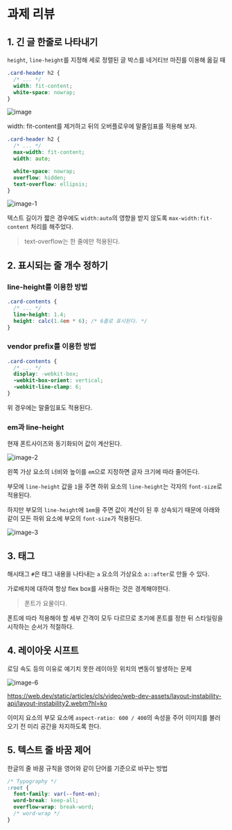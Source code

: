 # 과제 리뷰

## 1. 긴 글 한줄로 나타내기

`height`, `line-height`를 지정해 세로 정렬된 글 박스를 네거티브 마진를 이용해 옮길 때

```css
.card-header h2 {
  /* ... */
  width: fit-content;
  white-space: nowrap;
}
```

![image](https://github.com/user-attachments/assets/4bf9f255-6584-4e5e-b729-b20944bf1d7d)

width: fit-content를 제거하고 뒤의 오버플로우에 말줄임표를 적용해 보자.

```css
.card-header h2 {
  /* ... */
  max-width: fit-content;
  width: auto;

  white-space: nowrap;
  overflow: hidden;
  text-overflow: ellipsis;
}
```

![image-1](https://github.com/user-attachments/assets/705543df-c938-47a6-899c-99a8c327a5b1)

텍스트 길이가 짧은 경우에도 `width:auto`의 영향을 받지 않도록 `max-width:fit-content` 처리를 해주었다.

> text-overflow는 한 줄에만 적용된다.

## 2. 표시되는 줄 개수 정하기

### line-height를 이용한 방법

```css
.card-contents {
  /* ... */
  line-height: 1.4;
  height: calc(1.4em * 6); /* 6줄로 표시된다. */
}
```

### vendor prefix를 이용한 방법

```css
.card-contents {
  /* ... */
  display: -webkit-box;
  -webkit-box-orient: vertical;
  -webkit-line-clamp: 6;
}
```

위 경우에는 말줄임표도 적용된다.

### em과 line-height

현재 폰트사이즈와 동기화되어 값이 계산된다.

![image-2](https://github.com/user-attachments/assets/903f6447-900f-4a2a-bd07-585d5684d1da)

왼쪽 가상 요소의 너비와 높이를 `em`으로 지정하면 글자 크기에 따라 줄어든다.

부모에 `line-height` 값을 `1`을 주면 하위 요소의 `line-height`는 각자의 `font-size`로 적용된다.

하지만 부모의 `line-height`에 `1em`을 주면 값이 계산이 된 후 상속되기 때문에 아래와 같이 모든 하위 요소에 부모의 `font-size`가 적용된다.

![image-3](https://github.com/user-attachments/assets/8196a47f-c167-4dfb-a3e8-95ee86b6af6e)

## 3. 태그

해시태그 `#`은 태그 내용을 나타내는 `a` 요소의 가상요소 `a::after`로 만들 수 있다.

가로배치에 대하여 항상 flex box를 사용하는 것은 경계해야한다.

> 폰트가 요물이다.

폰트에 따라 적용해야 할 세부 간격이 모두 다르므로 초기에 폰트를 정한 뒤 스타일링을 시작하는 순서가 적절하다.

## 4. 레이아웃 시프트

로딩 속도 등의 이유로 예기치 못한 레이아웃 위치의 변동이 발생하는 문제

![image-6](https://github.com/user-attachments/assets/82722505-b669-4ac2-b19f-d999087cc757)

https://web.dev/static/articles/cls/video/web-dev-assets/layout-instability-api/layout-instability2.webm?hl=ko

이미지 요소의 부모 요소에 `aspect-ratio: 600 / 400`의 속성을 주어 이미지를 불러오기 전 미리 공간을 차지하도록 한다.

## 5. 텍스트 줄 바꿈 제어

한글의 줄 바꿈 규칙을 영어와 같이 단어를 기준으로 바꾸는 방법

```css
/* Typography */
:root {
  font-family: var(--font-en);
  word-break: keep-all;
  overflow-wrap: break-word;
  /* word-wrap */
}
```
